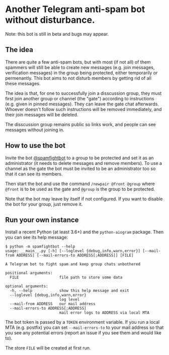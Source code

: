 # Another Telegram anti-spam bot without disturbance.

Note: this bot is still in beta and bugs may appear.

## The idea

There are quite a few anti-spam bots, but with most (if not all) of them
spammers will still be able to create new messages (e.g. join messages,
verification messages) in the group being protected, either temporarily or
permenantly. This bot aims to not disturb members by getting rid of all these
messages.

The idea is that, for one to successfully join a disscussion group, they must
first join another group or channel (the "gate") according to instructions
(e.g. given in pinned messages). They can leave the gate chat afterwards.
Whoever doesn't follow such instructions will be removed immediately, and their
join messages will be deleted.

The disscussion group remains public so links work, and people can see messages
without joining in.

## How to use the bot

Invite the bot [@spamfightbot](https://t.me/spamfightbot) to a group to be
protected and set it as an administrator (it needs to delete messages and
remove members). To use a channel as the gate the bot must be invited to be an
administrator too so that it can see its members.

Then start the bot and use the command `/newpair @front @group` where `@front`
is to be used as the gate and `@group` is the group to be protected.

Note that the bot may leave by itself if not configured. If you want to disable
the bot for your group, just remove it.

## Run your own instance

Install a recent Python (at least 3.6+) and the `python-aiogram` package.
Then you can see its help message:

```
$ python -m spamfightbot --help
usage: __main__.py [-h] [--loglevel {debug,info,warn,error}] [--mail-from ADDRESS] [--mail-errors-to ADDRESS[;ADDRESS]] [FILE]

A Telegram bot to fight spam and keep group chats unbothered

positional arguments:
  FILE                  file path to store some data

optional arguments:
  -h, --help            show this help message and exit
  --loglevel {debug,info,warn,error}
                        log level
  --mail-from ADDRESS   our mail address
  --mail-errors-to ADDRESS[;ADDRESS]
                        mail error logs to ADDRESS via local MTA
```

The bot token is passed by a `TOKEN` environment variable. If you run a local
MTA (e.g. postfix) you can set `--mail-errors-to` to your mail address so that
you see any potential errors (report an issue if you see them and would like to).

The store `FILE` will be created at first run.
